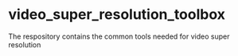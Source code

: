 # video_super_resolution_toolbox
The respository contains the common tools needed for video super resolution
